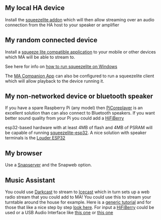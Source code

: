 ## My local HA device

Install the [squeezelite addon](https://github.com/pssc/ha-addon-squeezelite) which will then allow streaming over an audio connection from the HA host to your speaker or amplifier

## My random connected device

Install a [squeeze lite compatible application](https://sourceforge.net/projects/lmsclients/files/squeezelite/) to your mobile or other devices which MA will be able to stream to.

See here for info on [how to run squeezelite on Windows](https://github.com/orgs/music-assistant/discussions/1123#discussioncomment-6652948)

The [MA Companion App](../companion-app.md) can also be configured to run a squeezelite client which will allow playback to the device running it.

## My non-networked device or bluetooth speaker

If you have a spare Raspberry Pi (any model) then [PiCoreplayer](https://www.picoreplayer.org) is an excellent solution than can also connect to Bluetooth speakers. If you want better sound quality from your Pi you could add a [HiFiBerry](https://www.hifiberry.com/docs/hardware/comparison-of-hifiberry-cards-for-audio-recording/)

esp32-based hardware with at least 4MB of flash and 4MB of PSRAM will be capable of running [squeezelite-esp32](https://github.com/sle118/squeezelite-esp32). A nice solution with speaker terminals is the [Louder ESP32](https://www.tindie.com/products/sonocotta/louder-esp32/)

## My browser

Use a [Snapserver](../player-support/snapcast.md) and the Snapweb option.

## Music Assistant

You could use [Darkcast](http://www.darkice.org/) to stream to [Icecast](https://www.icecast.org/) which in turn sets up a web radio stream that you could add to MA! You could use this to stream your turntable around the house for example. Here is a [generic tutorial](https://maker.pro/raspberry-pi/projects/how-to-build-an-internet-radio-station-with-raspberry-pi-darkice-and-icecast) and for those that like a nice step by step [look here](https://github.com/gieljnssns/darkice-libaacplus-rpi-guide/blob/master/README.md). For input a [HiFiBerry](https://www.hifiberry.com/docs/hardware/comparison-of-hifiberry-cards-for-audio-recording/) could be used or a USB Audio Interface like [this one](https://www.behringer.com/product.html?modelCode=P0484) or [this one](https://www.ikmultimedia.com/products/irigstream/)

